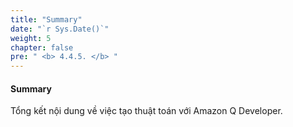 ```yaml
---
title: "Summary"
date: "`r Sys.Date()`"
weight: 5
chapter: false
pre: " <b> 4.4.5. </b> "
---
```


#### Summary

Tổng kết nội dung về việc tạo thuật toán với Amazon Q Developer.
